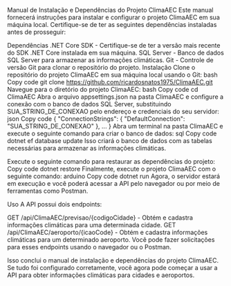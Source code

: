 Manual de Instalação e Dependências do Projeto ClimaAEC
Este manual fornecerá instruções para instalar e configurar o projeto ClimaAEC em sua máquina local. 
Certifique-se de ter as seguintes dependências instaladas antes de prosseguir:

Dependências
.NET Core SDK - Certifique-se de ter a versão mais recente do SDK .NET Core instalada em sua máquina.
SQL Server - Banco de dados SQL Server para armazenar as informações climáticas.
Git - Controle de versão Git para clonar o repositório do projeto.
Instalação
Clone o repositório do projeto ClimaAEC em sua máquina local usando o Git:
bash
Copy code
git clone https://github.com/ricardosnatos1975/ClimaAEC.git
Navegue para o diretório do projeto ClimaAEC:
bash
Copy code
cd ClimaAEC
Abra o arquivo appsettings.json na pasta ClimaAEC e configure a conexão com o banco de dados SQL Server, substituindo SUA_STRING_DE_CONEXAO pelo endereço e credenciais do seu servidor:
json
Copy code
{
  "ConnectionStrings": {
    "DefaultConnection": "SUA_STRING_DE_CONEXAO"
  },
  ...
}
Abra um terminal na pasta ClimaAEC e execute o seguinte comando para criar o banco de dados:
sql
Copy code
dotnet ef database update
Isso criará o banco de dados com as tabelas necessárias para armazenar as informações climáticas.

Execute o seguinte comando para restaurar as dependências do projeto:
Copy code
dotnet restore
Finalmente, execute o projeto ClimaAEC com o seguinte comando:
arduino
Copy code
dotnet run
Agora, o servidor estará em execução e você poderá acessar a API pelo navegador ou por meio de ferramentas como Postman.

Uso
A API possui dois endpoints:

GET /api/ClimaAEC/previsao/{codigoCidade} - Obtém e cadastra informações climáticas para uma determinada cidade.
GET /api/ClimaAEC/aeroporto/{icaoCode} - Obtém e cadastra informações climáticas para um determinado aeroporto.
Você pode fazer solicitações para esses endpoints usando o navegador ou o Postman.

Isso conclui o manual de instalação e dependências do projeto ClimaAEC. Se tudo foi configurado corretamente, você agora pode começar a usar a API para obter informações climáticas para cidades e aeroportos.